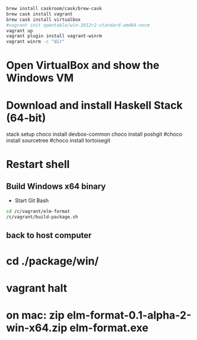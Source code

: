 ```bash
brew install caskroom/cask/brew-cask
brew cask install vagrant
brew cask install virtualbox
#vagrant init opentable/win-2012r2-standard-amd64-nocm
vagrant up
vagrant plugin install vagrant-winrm
vagrant winrm -c "dir"
```

# Open VirtualBox and show the Windows VM

# Download and install Haskell Stack (64-bit)

stack setup
choco install devbox-common
choco install poshgit
#choco install sourcetree
#choco install tortoisegit

# Restart shell


## Build Windows x64 binary

 - Start Git Bash

```bash
cd /c/vagrant/elm-format
/c/vagrant/build-package.sh
```

## back to host computer
# cd ./package/win/
# vagrant halt

# on mac:  zip elm-format-0.1-alpha-2-win-x64.zip elm-format.exe
